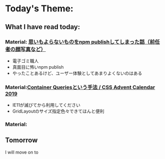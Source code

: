 # Today's Theme: 
    
## What I have read today:
### Material: [思いもよらないものをnpm publishしてしまった話（前任者の顔写真など）](https://qiita.com/sadnessOjisan/items/3069e79038c961458ba2)
- 電子ゴミ職人
- 真面目に怖いnpm publish
- やったことあるけど、ユーザー体験としてあまりよくないのはある

### Material:[Container Queriesという手法 / CSS Advent Calendar 2019](https://kojika17.com/2019/12/css-container-queries.html)
- IE11が滅びてから利用してください
- GridLayoutのサイズ指定色々できてほんと便利

### Material:[]()

## Tomorrow
I will move on to []()

